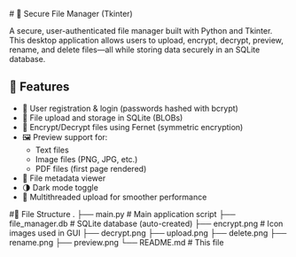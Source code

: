 \# 🔐 Secure File Manager (Tkinter)

A secure, user-authenticated file manager built with Python and Tkinter. This desktop application allows users to upload, encrypt, decrypt, preview, rename, and delete files—all while storing data securely in an SQLite database.

## 🚀 Features

- 🔐 User registration & login (passwords hashed with bcrypt)
- 📁 File upload and storage in SQLite (BLOBs)
- 🔑 Encrypt/Decrypt files using Fernet (symmetric encryption)
- 🖼 Preview support for:
  - Text files
  - Image files (PNG, JPG, etc.)
  - PDF files (first page rendered)
- 📝 File metadata viewer
- 🌗 Dark mode toggle
- 🧵 Multithreaded upload for smoother performance

#📂 File Structure
.
├── main.py              # Main application script
├── file_manager.db      # SQLite database (auto-created)
├── encrypt.png          # Icon images used in GUI
├── decrypt.png
├── upload.png
├── delete.png
├── rename.png
├── preview.png
└── README.md            # This file

